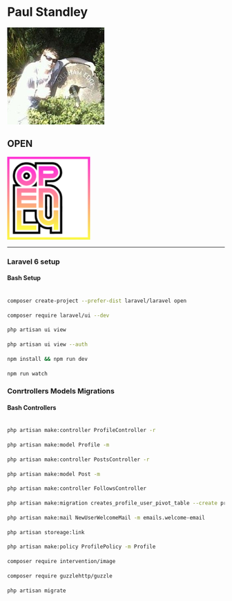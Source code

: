 # Paul Standley

![profile](img/profile.png)

## OPEN

![open](img/open.png)

---

### Laravel __6__ setup

#### **Bash Setup**

```BASH

composer create-project --prefer-dist laravel/laravel open

composer require laravel/ui --dev

php artisan ui view

php artisan ui view --auth

npm install && npm run dev

npm run watch

```

### Conrtrollers Models Migrations

#### **Bash Controllers**

```BASH

php artisan make:controller ProfileController -r

php artisan make:model Profile -m

php artisan make:controller PostsController -r

php artisan make:model Post -m

php artisan make:controller FollowsController

php artisan make:migration creates_profile_user_pivot_table --create profile_user

php artisan make:mail NewUserWelcomeMail -m emails.welcome-email

php artisan storeage:link

php artisan make:policy ProfilePolicy -m Profile

composer require intervention/image

composer require guzzlehttp/guzzle

php artisan migrate

```
